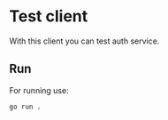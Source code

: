 # Test client

With this client you can test auth service.

## Run

For running use:

```sh
go run .
```